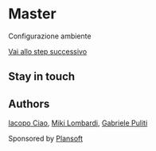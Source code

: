# Master

Configurazione ambiente

[Vai allo step successivo](https://github.com/plansoft-it/CorsoAngularSuperioriGestione/tree/step0)

## Stay in touch

## Authors

[Iacopo Ciao](http://github.com/KernelPanic92), [Miki Lombardi](http://github.com/thejoin95), [Gabriele Puliti](http://github.com/wabri)

Sponsored by [Plansoft](www.plansoft.it)

